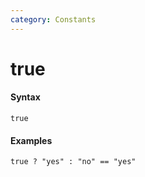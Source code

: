 ```yaml
---
category: Constants
---
```


# true

#### Syntax
```
true
```

#### Examples

```
true ? "yes" : "no" == "yes"
```
